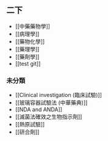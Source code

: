 ## 二下
- [[中藥藥物學]]
- [[病理學]]
- [[藥物化學]]
- [[藥理學]]
- [[藥劑學]]
- [[test git]]
### 未分類
- [[Clinical investigation (臨床試驗)]]
- [[玻璃容器試驗法 (中華藥典)]]
- [[NDA and ANDA]]
- [[滅菌法確效之生物指示劑]]
- [[熱原試驗]]
- [[研合劑]]